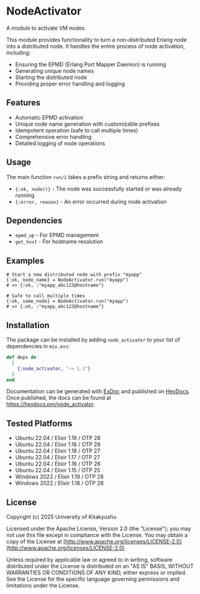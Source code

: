 # NodeActivator

A module to activate VM nodes.

This module provides functionality to turn a non-distributed Erlang node into a distributed node.
It handles the entire process of node activation, including:

* Ensuring the EPMD (Erlang Port Mapper Daemon) is running
* Generating unique node names
* Starting the distributed node
* Providing proper error handling and logging

## Features

* Automatic EPMD activation
* Unique node name generation with customizable prefixes
* Idempotent operation (safe to call multiple times)
* Comprehensive error handling
* Detailed logging of node operations

## Usage

The main function `run/1` takes a prefix string and returns either:
* `{:ok, node()}` - The node was successfully started or was already running
* `{:error, reason}` - An error occurred during node activation

## Dependencies

* `epmd_up` - For EPMD management
* `get_host` - For hostname resolution

## Examples

    # Start a new distributed node with prefix "myapp"
    {:ok, node_name} = NodeActivator.run("myapp")
    # => {:ok, :"myapp_abc123@hostname"}

    # Safe to call multiple times
    {:ok, same_node} = NodeActivator.run("myapp")
    # => {:ok, :"myapp_abc123@hostname"}

## Installation

The package can be installed by adding `node_activator` to your list of dependencies in `mix.exs`:

```elixir
def deps do
  [
    {:node_activator, "~> 1.1"}
  ]
end
```

Documentation can be generated with [ExDoc](https://github.com/elixir-lang/ex_doc)
and published on [HexDocs](https://hexdocs.pm). Once published, the docs can
be found at <https://hexdocs.pm/node_activator>.

## Tested Platforms

* Ubuntu 22.04 / Elixir 1.19 / OTP 28
* Ubuntu 22.04 / Elixir 1.18 / OTP 28
* Ubuntu 22.04 / Elixir 1.18 / OTP 27
* Ubuntu 22.04 / Elixir 1.17 / OTP 27
* Ubuntu 22.04 / Elixir 1.16 / OTP 26
* Ubuntu 22.04 / Elixir 1.15 / OTP 25
* Windows 2022 / Elixir 1.19 / OTP 28
* Windows 2022 / Elixir 1.18 / OTP 28

## License

Copyright (c) 2025 University of Kitakyushu

Licensed under the Apache License, Version 2.0 (the "License");
you may not use this file except in compliance with the License.
You may obtain a copy of the License at [http://www.apache.org/licenses/LICENSE-2.0](http://www.apache.org/licenses/LICENSE-2.0)

Unless required by applicable law or agreed to in writing, software
distributed under the License is distributed on an "AS IS" BASIS,
WITHOUT WARRANTIES OR CONDITIONS OF ANY KIND, either express or implied.
See the License for the specific language governing permissions and
limitations under the License.
